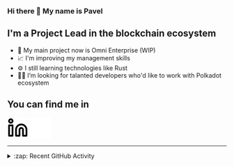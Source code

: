 ### Hi there 👋 My name is Pavel

## I'm a Project Lead in the blockchain ecosystem 

- 🚀 My main project now is Omni Enterprise (WIP)
- 📈 I'm improving my management skills
- ⚙️ I still learning technologies like Rust
- 🧑‍💻 I’m looking for talanted developers who'd like to work with Polkadot ecosystem

## You can find me in
[![website](./img/linkedin-light.svg)](https://www.linkedin.com/in/golovkinpl/)
[![website](./img/linkedin-dark.svg)](https://www.linkedin.com/in/golovkinpl/)

---

<details>
  <summary>:zap: Recent GitHub Activity</summary>
  
<!--START_SECTION:activity-->
1. 🎉 Merged PR [#911](https://github.com/novasamatech/metadata-portal/pull/911) in [novasamatech/metadata-portal](https://github.com/novasamatech/metadata-portal)
2. 🗣 Commented on [#1971](https://github.com/novasamatech/nova-spektr/issues/1971#issuecomment-2236280475) in [novasamatech/nova-spektr](https://github.com/novasamatech/nova-spektr)
3. ❗ Opened issue [#1971](https://github.com/novasamatech/nova-spektr/issues/1971) in [novasamatech/nova-spektr](https://github.com/novasamatech/nova-spektr)
4. 🎉 Merged PR [#908](https://github.com/novasamatech/metadata-portal/pull/908) in [novasamatech/metadata-portal](https://github.com/novasamatech/metadata-portal)
5. 🎉 Merged PR [#906](https://github.com/novasamatech/metadata-portal/pull/906) in [novasamatech/metadata-portal](https://github.com/novasamatech/metadata-portal)
<!--END_SECTION:activity-->

</details>
